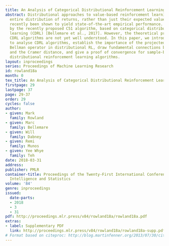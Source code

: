 ```yaml
---
title: An Analysis of Categorical Distributional Reinforcement Learning
abstract: Distributional approaches to value-based reinforcement learning model the
  entire distribution of returns, rather than just their expected values, and have
  recently been shown to yield state-of-the-art empirical performance. This was demonstrated
  by the recently proposed C51 algorithm, based on categorical distributional reinforcement
  learning (CDRL) [Bellemare et al., 2017]. However, the theoretical properties of
  CDRL algorithms are not yet well understood. In this paper, we introduce a framework
  to analyse CDRL algorithms, establish the importance of the projected distributional
  Bellman operator in distributional RL, draw fundamental connections between CDRL
  and the Cramer distance, and give a proof of convergence for sample-based categorical
  distributional reinforcement learning algorithms.
layout: inproceedings
series: Proceedings of Machine Learning Research
id: rowland18a
month: 0
tex_title: An Analysis of Categorical Distributional Reinforcement Learning
firstpage: 29
lastpage: 37
page: 29-37
order: 29
cycles: false
author:
- given: Mark
  family: Rowland
- given: Marc
  family: Bellemare
- given: Will
  family: Dabney
- given: Remi
  family: Munos
- given: Yee Whye
  family: Teh
date: 2018-03-31
address: 
publisher: PMLR
container-title: Proceedings of the Twenty-First International Conference on Artificial
  Intelligence and Statistics
volume: '84'
genre: inproceedings
issued:
  date-parts:
  - 2018
  - 3
  - 31
pdf: http://proceedings.mlr.press/v84/rowland18a/rowland18a.pdf
extras:
- label: Supplementary PDF
  link: http://proceedings.mlr.press/v84/rowland18a/rowland18a-supp.pdf
# Format based on citeproc: http://blog.martinfenner.org/2013/07/30/citeproc-yaml-for-bibliographies/
---
```

